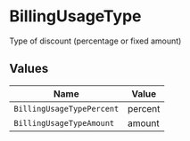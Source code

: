 # BillingUsageType

Type of discount (percentage or fixed amount)


## Values

| Name                      | Value                     |
| ------------------------- | ------------------------- |
| `BillingUsageTypePercent` | percent                   |
| `BillingUsageTypeAmount`  | amount                    |